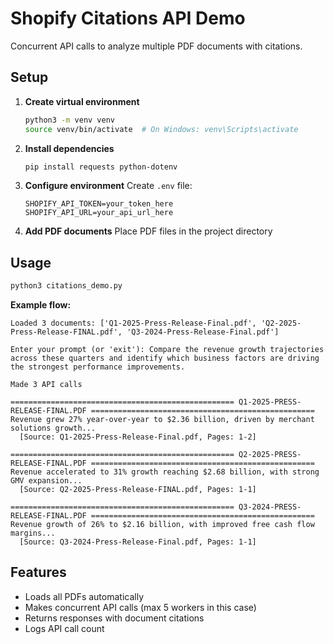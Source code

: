 # Shopify Citations API Demo

Concurrent API calls to analyze multiple PDF documents with citations.

## Setup

1. **Create virtual environment**
   ```bash
   python3 -m venv venv
   source venv/bin/activate  # On Windows: venv\Scripts\activate
   ```

2. **Install dependencies**
   ```bash
   pip install requests python-dotenv
   ```

3. **Configure environment**
   Create `.env` file:
   ```
   SHOPIFY_API_TOKEN=your_token_here
   SHOPIFY_API_URL=your_api_url_here
   ```

4. **Add PDF documents**
   Place PDF files in the project directory

## Usage

```bash
python3 citations_demo.py
```

**Example flow:**
```
Loaded 3 documents: ['Q1-2025-Press-Release-Final.pdf', 'Q2-2025-Press-Release-FINAL.pdf', 'Q3-2024-Press-Release-Final.pdf']

Enter your prompt (or 'exit'): Compare the revenue growth trajectories across these quarters and identify which business factors are driving the strongest performance improvements.

Made 3 API calls

================================================== Q1-2025-PRESS-RELEASE-FINAL.PDF ==================================================
Revenue grew 27% year-over-year to $2.36 billion, driven by merchant solutions growth...
  [Source: Q1-2025-Press-Release-Final.pdf, Pages: 1-2]

================================================== Q2-2025-PRESS-RELEASE-FINAL.PDF ==================================================
Revenue accelerated to 31% growth reaching $2.68 billion, with strong GMV expansion...
  [Source: Q2-2025-Press-Release-FINAL.pdf, Pages: 1-1]

================================================== Q3-2024-PRESS-RELEASE-FINAL.PDF ==================================================
Revenue growth of 26% to $2.16 billion, with improved free cash flow margins...
  [Source: Q3-2024-Press-Release-Final.pdf, Pages: 1-1]
```

## Features

- Loads all PDFs automatically
- Makes concurrent API calls (max 5 workers in this case)
- Returns responses with document citations
- Logs API call count